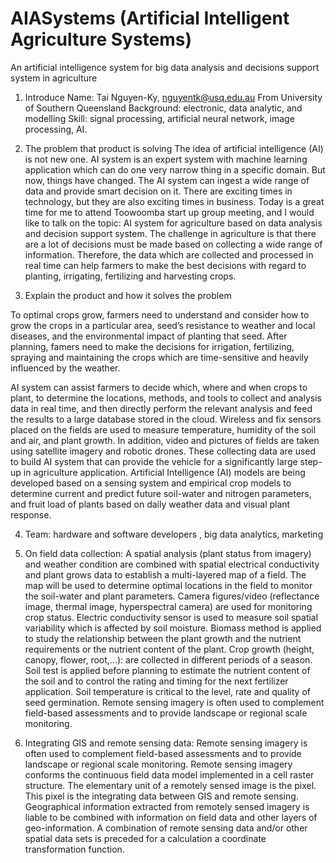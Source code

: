 # AIASystems (Artificial Intelligent Agriculture Systems)
An artificial intelligence system for big data analysis
and decisions support system in agriculture
1.	Introduce
Name: Tai Nguyen-Ky, nguyentk@usq.edu.au
From University of Southern Queensland
Background: electronic, data analytic, and modelling
Skill: signal processing, artificial neural network, image processing, AI.

2.	The problem that product is solving
The idea of artificial intelligence (AI) is not new one. AI system is an expert system with machine learning application which can do one very narrow thing in a specific domain.
But now, things have changed. The AI system can ingest a wide range of data and provide smart decision on it. There are exciting times in technology, but they are also exciting times in business. Today is a great time for me to attend Toowoomba start up group meeting, and I would like to talk on the topic: AI system for agriculture based on data analysis and decision support system. 
The challenge in agriculture is that there are a lot of decisions must be made based on collecting a wide range of information. Therefore, the data which are collected and processed in real time can help farmers to make the best decisions with regard to planting, irrigating, fertilizing and harvesting crops.

3.	Explain the product and how it solves the problem

To optimal crops grow, farmers need to understand and consider how to grow the crops in a particular area, seed’s resistance to weather and local diseases, and the environmental impact of planting that seed. After planning, famers need to make the decisions for irrigation, fertilizing, spraying and maintaining the crops which are time-sensitive and heavily influenced by the weather. 

AI system can assist farmers to decide which, where and when crops to plant, to determine the locations, methods, and tools to collect and analysis data in real time, and then directly perform the relevant analysis and feed the results to a large database stored in the cloud. Wireless and fix sensors placed on the fields are used to measure temperature, humidity of the soil and air, and plant growth. In addition, video and pictures of fields are taken using satellite imagery and robotic drones. These collecting data are used to build AI system that can provide the vehicle for a significantly large step-up in agriculture application.
Artificial Intelligence (AI) models are being developed based on a sensing system and empirical crop models to determine current and predict future soil-water and nitrogen parameters, and fruit load of plants based on daily weather data and visual plant response.

4.	Team: hardware and software developers , big data analytics,  marketing

5.	On field data collection:
A spatial analysis (plant status from imagery) and weather condition are combined with spatial electrical conductivity and plant grows data to establish a multi-layered map of a field. The map will be used to determine optimal locations in the field to monitor the soil-water and plant parameters. Camera figures/video (reflectance image, thermal image, hyperspectral camera) are used for monitoring crop status. Electric conductivity sensor is used to measure soil spatial variability which is affected by soil moisture. Biomass method is applied to study the relationship between the plant growth and the nutrient requirements or the nutrient content of the plant. Crop growth (height, canopy, flower, root,…): are collected in different periods of a season. Soil test is applied before planning to estimate the nutrient content of the soil and to control the rating and timing for the next fertilizer application. Soil temperature is critical to the level, rate and quality of seed germination. Remote sensing imagery is often used to complement field-based assessments and to provide landscape or regional scale monitoring.

6.	Integrating GIS and remote sensing data: 
Remote sensing imagery is often used to complement field-based assessments and to provide landscape or regional scale monitoring. Remote sensing imagery conforms the continuous field data model implemented in a cell raster structure. The elementary unit of a remotely sensed image is the pixel. This pixel is the integrating data between GIS and remote sensing. Geographical information extracted from remotely sensed imagery is liable to be combined with information on field data and other layers of geo-information. A combination of remote sensing data and/or other spatial data sets is preceded for a calculation a coordinate transformation function.
